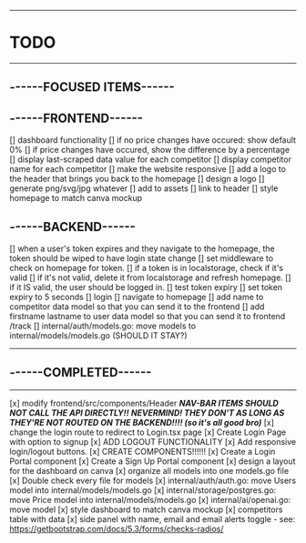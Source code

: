--------------------------------------------------
# TODO
--------------------------------------------------

## ------FOCUSED ITEMS------


## ------FRONTEND------

[] dashboard functionality
    [] if no price changes have occured: show default 0%
    [] if price changes have occured, show the difference by a percentage
    [] display last-scraped data value for each competitor
    [] display competitor name for each competitor
[] make the website responsive
[] add a logo to the header that brings you back to the homepage
    [] design a logo
    [] generate png/svg/jpg whatever
    [] add to assets
    [] link to header
[] style homepage to match canva mockup


## ------BACKEND------

[] when a user's token expires and they navigate to the homepage, the token should be wiped to have login state change
    [] set middleware to check on homepage for token.
        [] if a token is in localstorage, check if it's valid
            [] if it's not valid, delete it from localstorage and refresh homepage.
            [] if it IS valid, the user should be logged in.
    [] test token expiry
        [] set token expiry to 5 seconds
        [] login
        [] navigate to homepage
[] add name to competitor data model so that you can send it to the frontend
[] add firstname lastname to user data model so that you can send it to frontend /track
[] internal/auth/models.go: move models to internal/models/models.go (SHOULD IT STAY?)


--------------------------------------------------
## ------COMPLETED------
--------------------------------------------------
[x] modify frontend/src/components/Header
    ***NAV-BAR ITEMS SHOULD NOT CALL THE API DIRECTLY!!***
    ***NEVERMIND! THEY DON'T AS LONG AS THEY'RE NOT ROUTED ON THE BACKEND!!!! (so it's all good bro)***
    [x] change the login route to redirect to Login.tsx page
        [x] Create Login Page with option to signup
[x] ADD LOGOUT FUNCTIONALITY
    [x] Add responsive login/logout buttons.
[x] CREATE COMPONENTS!!!!!!
    [x] Create a Login Portal component
    [x] Create a Sign Up Portal component
[x] design a layout for the dashboard on canva
[x] organize all models into one models.go file
    [x] Double check every file for models
    [x] internal/auth/auth.go: move Users model into internal/models/models.go
    [x] internal/storage/postgres.go: move Price model into internal/models/models.go
    [x] internal/ai/openai.go: move model
[x] style dashboard to match canva mockup
    [x] competitors table with data
    [x] side panel with name, email and email alerts toggle 
        - see: https://getbootstrap.com/docs/5.3/forms/checks-radios/ 

